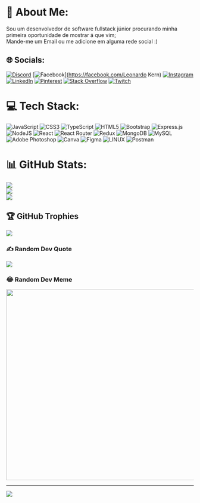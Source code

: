 # 💫 About Me:
Sou um desenvolvedor de software fullstack júnior procurando minha primeira oportunidade de mostrar á que vim;<br>      Mande-me um Email ou me adicione em alguma rede social :)


## 🌐 Socials:
[![Discord](https://img.shields.io/badge/Discord-%237289DA.svg?logo=discord&logoColor=white)](https://discord.gg/lessike#6138) [![Facebook](https://img.shields.io/badge/Facebook-%231877F2.svg?logo=Facebook&logoColor=white)](https://facebook.com/Leonardo Kern) [![Instagram](https://img.shields.io/badge/Instagram-%23E4405F.svg?logo=Instagram&logoColor=white)](https://instagram.com/_lessike) [![LinkedIn](https://img.shields.io/badge/LinkedIn-%230077B5.svg?logo=linkedin&logoColor=white)](https://linkedin.com/in/devlessike/) [![Pinterest](https://img.shields.io/badge/Pinterest-%23E60023.svg?logo=Pinterest&logoColor=white)](https://pinterest.com/@leokernjob) [![Stack Overflow](https://img.shields.io/badge/-Stackoverflow-FE7A16?logo=stack-overflow&logoColor=white)](https://stackoverflow.com/users/lessike) [![Twitch](https://img.shields.io/badge/Twitch-%239146FF.svg?logo=Twitch&logoColor=white)](https://twitch.tv/lessike) 

# 💻 Tech Stack:
![JavaScript](https://img.shields.io/badge/javascript-%23323330.svg?style=for-the-badge&logo=javascript&logoColor=%23F7DF1E) ![CSS3](https://img.shields.io/badge/css3-%231572B6.svg?style=for-the-badge&logo=css3&logoColor=white) ![TypeScript](https://img.shields.io/badge/typescript-%23007ACC.svg?style=for-the-badge&logo=typescript&logoColor=white) ![HTML5](https://img.shields.io/badge/html5-%23E34F26.svg?style=for-the-badge&logo=html5&logoColor=white) ![Bootstrap](https://img.shields.io/badge/bootstrap-%23563D7C.svg?style=for-the-badge&logo=bootstrap&logoColor=white) ![Express.js](https://img.shields.io/badge/express.js-%23404d59.svg?style=for-the-badge&logo=express&logoColor=%2361DAFB) ![NodeJS](https://img.shields.io/badge/node.js-6DA55F?style=for-the-badge&logo=node.js&logoColor=white) ![React](https://img.shields.io/badge/react-%2320232a.svg?style=for-the-badge&logo=react&logoColor=%2361DAFB) ![React Router](https://img.shields.io/badge/React_Router-CA4245?style=for-the-badge&logo=react-router&logoColor=white) ![Redux](https://img.shields.io/badge/redux-%23593d88.svg?style=for-the-badge&logo=redux&logoColor=white) ![MongoDB](https://img.shields.io/badge/MongoDB-%234ea94b.svg?style=for-the-badge&logo=mongodb&logoColor=white) ![MySQL](https://img.shields.io/badge/mysql-%2300f.svg?style=for-the-badge&logo=mysql&logoColor=white) ![Adobe Photoshop](https://img.shields.io/badge/adobephotoshop-%2331A8FF.svg?style=for-the-badge&logo=adobephotoshop&logoColor=white) ![Canva](https://img.shields.io/badge/Canva-%2300C4CC.svg?style=for-the-badge&logo=Canva&logoColor=white) 	![Figma](https://img.shields.io/badge/figma-%23F24E1E.svg?style=for-the-badge&logo=figma&logoColor=white) ![LINUX](https://img.shields.io/badge/Linux-FCC624?style=for-the-badge&logo=linux&logoColor=black) ![Postman](https://img.shields.io/badge/Postman-FF6C37?style=for-the-badge&logo=postman&logoColor=white)
# 📊 GitHub Stats:
![](https://github-readme-stats.vercel.app/api?username=lekisse&theme=dark&hide_border=false&include_all_commits=false&count_private=true)<br/>
![](https://github-readme-streak-stats.herokuapp.com/?user=lekisse&theme=dark&hide_border=false)<br/>
![](https://github-readme-stats.vercel.app/api/top-langs/?username=lekisse&theme=dark&hide_border=false&include_all_commits=false&count_private=true&layout=compact)

## 🏆 GitHub Trophies
![](https://github-profile-trophy.vercel.app/?username=lekisse&theme=radical&no-frame=false&no-bg=true&margin-w=4)

### ✍️ Random Dev Quote
![](https://quotes-github-readme.vercel.app/api?type=horizontal&theme=radical)

### 😂 Random Dev Meme
<img src="https://rm.up.railway.app/" width="512px"/>

---
[![](https://visitcount.itsvg.in/api?id=lekisse&icon=0&color=0)](https://visitcount.itsvg.in)

<!-- Proudly created with GPRM ( https://gprm.itsvg.in ) -->
